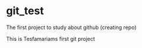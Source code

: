 # git_test
The first project to study about github (creating repo)

This is Tesfamariams  first git project 
